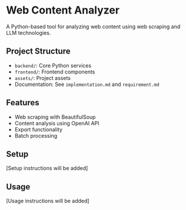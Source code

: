 # Web Content Analyzer

A Python-based tool for analyzing web content using web scraping and LLM technologies.

## Project Structure
- `backend/`: Core Python services
- `frontend/`: Frontend components
- `assets/`: Project assets
- Documentation: See `implementation.md` and `requirement.md`

## Features
- Web scraping with BeautifulSoup
- Content analysis using OpenAI API
- Export functionality
- Batch processing

## Setup
[Setup instructions will be added]

## Usage
[Usage instructions will be added]
